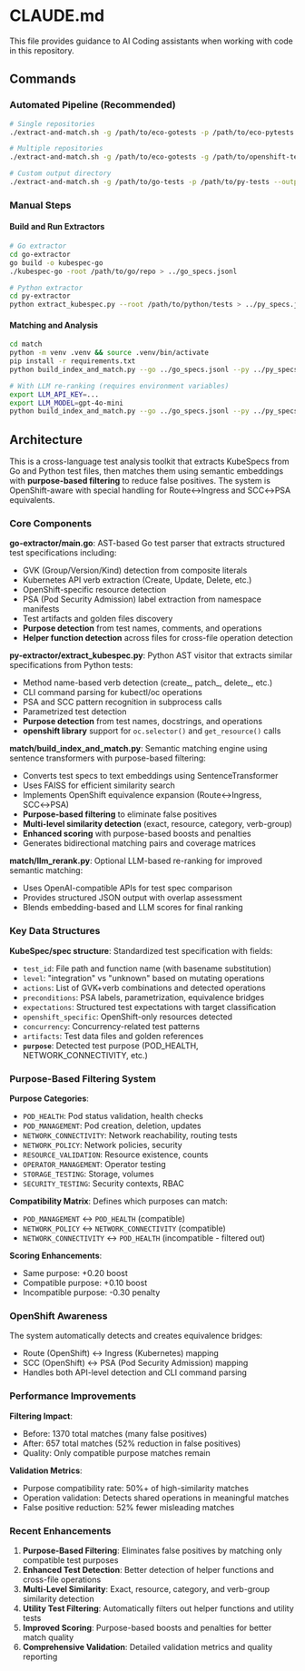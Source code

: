 # CLAUDE.md

This file provides guidance to AI Coding assistants when working with code in this repository.

## Commands

### Automated Pipeline (Recommended)
```bash
# Single repositories
./extract-and-match.sh -g /path/to/eco-gotests -p /path/to/eco-pytests

# Multiple repositories
./extract-and-match.sh -g /path/to/eco-gotests -g /path/to/openshift-tests -p /path/to/eco-pytests

# Custom output directory
./extract-and-match.sh -g /path/to/go-tests -p /path/to/py-tests --output-dir my_results
```

### Manual Steps

#### Build and Run Extractors
```bash
# Go extractor
cd go-extractor
go build -o kubespec-go
./kubespec-go -root /path/to/go/repo > ../go_specs.jsonl

# Python extractor  
cd py-extractor
python extract_kubespec.py --root /path/to/python/tests > ../py_specs.jsonl
```

#### Matching and Analysis
```bash
cd match
python -m venv .venv && source .venv/bin/activate
pip install -r requirements.txt
python build_index_and_match.py --go ../go_specs.jsonl --py ../py_specs.jsonl --out report.csv --cov coverage_matrix.csv

# With LLM re-ranking (requires environment variables)
export LLM_API_KEY=...
export LLM_MODEL=gpt-4o-mini
python build_index_and_match.py --go ../go_specs.jsonl --py ../py_specs.jsonl --out report.csv --llm
```

## Architecture

This is a cross-language test analysis toolkit that extracts KubeSpecs from Go and Python test files, then matches them using semantic embeddings with **purpose-based filtering** to reduce false positives. The system is OpenShift-aware with special handling for Route↔Ingress and SCC↔PSA equivalents.

### Core Components

**go-extractor/main.go**: AST-based Go test parser that extracts structured test specifications including:
- GVK (Group/Version/Kind) detection from composite literals
- Kubernetes API verb extraction (Create, Update, Delete, etc.)
- OpenShift-specific resource detection
- PSA (Pod Security Admission) label extraction from namespace manifests
- Test artifacts and golden files discovery
- **Purpose detection** from test names, comments, and operations
- **Helper function detection** across files for cross-file operation detection

**py-extractor/extract_kubespec.py**: Python AST visitor that extracts similar specifications from Python tests:
- Method name-based verb detection (create_, patch_, delete_, etc.)
- CLI command parsing for kubectl/oc operations
- PSA and SCC pattern recognition in subprocess calls
- Parametrized test detection
- **Purpose detection** from test names, docstrings, and operations
- **openshift library** support for `oc.selector()` and `get_resource()` calls

**match/build_index_and_match.py**: Semantic matching engine using sentence transformers with purpose-based filtering:
- Converts test specs to text embeddings using SentenceTransformer
- Uses FAISS for efficient similarity search
- Implements OpenShift equivalence expansion (Route↔Ingress, SCC↔PSA)
- **Purpose-based filtering** to eliminate false positives
- **Multi-level similarity detection** (exact, resource, category, verb-group)
- **Enhanced scoring** with purpose-based boosts and penalties
- Generates bidirectional matching pairs and coverage matrices

**match/llm_rerank.py**: Optional LLM-based re-ranking for improved semantic matching:
- Uses OpenAI-compatible APIs for test spec comparison
- Provides structured JSON output with overlap assessment
- Blends embedding-based and LLM scores for final ranking

### Key Data Structures

**KubeSpec/spec structure**: Standardized test specification with fields:
- `test_id`: File path and function name (with basename substitution)
- `level`: "integration" vs "unknown" based on mutating operations
- `actions`: List of GVK+verb combinations and detected operations
- `preconditions`: PSA labels, parametrization, equivalence bridges
- `expectations`: Structured test expectations with target classification
- `openshift_specific`: OpenShift-only resources detected
- `concurrency`: Concurrency-related test patterns
- `artifacts`: Test data files and golden references
- **`purpose`**: Detected test purpose (POD_HEALTH, NETWORK_CONNECTIVITY, etc.)

### Purpose-Based Filtering System

**Purpose Categories**:
- `POD_HEALTH`: Pod status validation, health checks
- `POD_MANAGEMENT`: Pod creation, deletion, updates
- `NETWORK_CONNECTIVITY`: Network reachability, routing tests
- `NETWORK_POLICY`: Network policies, security
- `RESOURCE_VALIDATION`: Resource existence, counts
- `OPERATOR_MANAGEMENT`: Operator testing
- `STORAGE_TESTING`: Storage, volumes
- `SECURITY_TESTING`: Security contexts, RBAC

**Compatibility Matrix**: Defines which purposes can match:
- `POD_MANAGEMENT` ↔ `POD_HEALTH` (compatible)
- `NETWORK_POLICY` ↔ `NETWORK_CONNECTIVITY` (compatible)
- `NETWORK_CONNECTIVITY` ↔ `POD_HEALTH` (incompatible - filtered out)

**Scoring Enhancements**:
- Same purpose: +0.20 boost
- Compatible purpose: +0.10 boost
- Incompatible purpose: -0.30 penalty

### OpenShift Awareness

The system automatically detects and creates equivalence bridges:
- Route (OpenShift) ↔ Ingress (Kubernetes) mapping
- SCC (OpenShift) ↔ PSA (Pod Security Admission) mapping
- Handles both API-level detection and CLI command parsing

### Performance Improvements

**Filtering Impact**:
- Before: 1370 total matches (many false positives)
- After: 657 total matches (52% reduction in false positives)
- Quality: Only compatible purpose matches remain

**Validation Metrics**:
- Purpose compatibility rate: 50%+ of high-similarity matches
- Operation validation: Detects shared operations in meaningful matches
- False positive reduction: 52% fewer misleading matches

### Recent Enhancements

1. **Purpose-Based Filtering**: Eliminates false positives by matching only compatible test purposes
2. **Enhanced Test Detection**: Better detection of helper functions and cross-file operations
3. **Multi-Level Similarity**: Exact, resource, category, and verb-group similarity detection
4. **Utility Test Filtering**: Automatically filters out helper functions and utility tests
5. **Improved Scoring**: Purpose-based boosts and penalties for better match quality
6. **Comprehensive Validation**: Detailed validation metrics and quality reporting